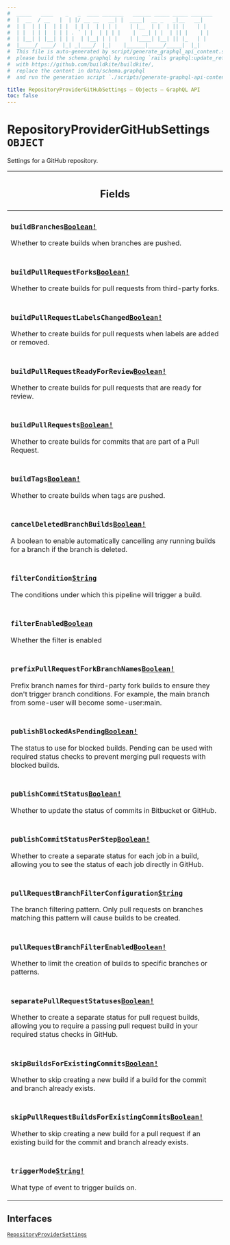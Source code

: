 ```yaml
---
#  _____   ____    _   _  ____ _______   ______ _____ _____ _______
#  |  __  / __   |  | |/ __ __   __| |  ____|  __ _   _|__   __|
#  | |  | | |  | | |  | | |  | | | |    | |__  | |  | || |    | |
#  | |  | | |  | | | . ` | |  | | | |    |  __| | |  | || |    | |
#  | |__| | |__| | | |  | |__| | | |    | |____| |__| || |_   | |
#  |_____/ ____/  |_| _|____/  |_|    |______|_____/_____|  |_|
#  This file is auto-generated by script/generate_graphql_api_content.sh,
#  please build the schema.graphql by running `rails graphql:update_reference_schema`
#  with https://github.com/buildkite/buildkite/,
#  replace the content in data/schema.graphql
#  and run the generation script `./scripts/generate-graphql-api-content.sh`.

title: RepositoryProviderGitHubSettings – Objects – GraphQL API
toc: false
---
```

<!-- vale off -->
<h1 class="has-pills">
  RepositoryProviderGitHubSettings
  <span data-algolia-exclude><span class="pill pill--object pill--normal-case pill--large"><code>OBJECT</code></span></span>
</h1>
<!-- vale on -->


Settings for a GitHub repository.

<table class="responsive-table responsive-table--single-column-rows">
  <thead>
    <th>
      <h2 data-algolia-exclude>Fields</h2>
    </th>
  </thead>
  <tbody>
    <tr><td><h3 class="is-small has-pills"><code>buildBranches</code><a href="/docs/apis/graphql/schemas/scalar/boolean" class="pill pill--scalar pill--normal-case pill--medium" title="Go to SCALAR Boolean"><code>Boolean!</code></a></h3><p>Whether to create builds when branches are pushed.</p></td></tr><tr><td><h3 class="is-small has-pills"><code>buildPullRequestForks</code><a href="/docs/apis/graphql/schemas/scalar/boolean" class="pill pill--scalar pill--normal-case pill--medium" title="Go to SCALAR Boolean"><code>Boolean!</code></a></h3><p>Whether to create builds for pull requests from third-party forks.</p></td></tr><tr><td><h3 class="is-small has-pills"><code>buildPullRequestLabelsChanged</code><a href="/docs/apis/graphql/schemas/scalar/boolean" class="pill pill--scalar pill--normal-case pill--medium" title="Go to SCALAR Boolean"><code>Boolean!</code></a></h3><p>Whether to create builds for pull requests when labels are added or removed.</p></td></tr><tr><td><h3 class="is-small has-pills"><code>buildPullRequestReadyForReview</code><a href="/docs/apis/graphql/schemas/scalar/boolean" class="pill pill--scalar pill--normal-case pill--medium" title="Go to SCALAR Boolean"><code>Boolean!</code></a></h3><p>Whether to create builds for pull requests that are ready for review.</p></td></tr><tr><td><h3 class="is-small has-pills"><code>buildPullRequests</code><a href="/docs/apis/graphql/schemas/scalar/boolean" class="pill pill--scalar pill--normal-case pill--medium" title="Go to SCALAR Boolean"><code>Boolean!</code></a></h3><p>Whether to create builds for commits that are part of a Pull Request.</p></td></tr><tr><td><h3 class="is-small has-pills"><code>buildTags</code><a href="/docs/apis/graphql/schemas/scalar/boolean" class="pill pill--scalar pill--normal-case pill--medium" title="Go to SCALAR Boolean"><code>Boolean!</code></a></h3><p>Whether to create builds when tags are pushed.</p></td></tr><tr><td><h3 class="is-small has-pills"><code>cancelDeletedBranchBuilds</code><a href="/docs/apis/graphql/schemas/scalar/boolean" class="pill pill--scalar pill--normal-case pill--medium" title="Go to SCALAR Boolean"><code>Boolean!</code></a></h3><p>A boolean to enable automatically cancelling any running builds for a branch if the branch is deleted.</p></td></tr><tr><td><h3 class="is-small has-pills"><code>filterCondition</code><a href="/docs/apis/graphql/schemas/scalar/string" class="pill pill--scalar pill--normal-case pill--medium" title="Go to SCALAR String"><code>String</code></a></h3><p>The conditions under which this pipeline will trigger a build.</p></td></tr><tr><td><h3 class="is-small has-pills"><code>filterEnabled</code><a href="/docs/apis/graphql/schemas/scalar/boolean" class="pill pill--scalar pill--normal-case pill--medium" title="Go to SCALAR Boolean"><code>Boolean</code></a></h3><p>Whether the filter is enabled</p></td></tr><tr><td><h3 class="is-small has-pills"><code>prefixPullRequestForkBranchNames</code><a href="/docs/apis/graphql/schemas/scalar/boolean" class="pill pill--scalar pill--normal-case pill--medium" title="Go to SCALAR Boolean"><code>Boolean!</code></a></h3><p>Prefix branch names for third-party fork builds to ensure they don't trigger branch conditions. For example, the main branch from some-user will become some-user:main.</p></td></tr><tr><td><h3 class="is-small has-pills"><code>publishBlockedAsPending</code><a href="/docs/apis/graphql/schemas/scalar/boolean" class="pill pill--scalar pill--normal-case pill--medium" title="Go to SCALAR Boolean"><code>Boolean!</code></a></h3><p>The status to use for blocked builds. Pending can be used with required status checks to prevent merging pull requests with blocked builds.</p></td></tr><tr><td><h3 class="is-small has-pills"><code>publishCommitStatus</code><a href="/docs/apis/graphql/schemas/scalar/boolean" class="pill pill--scalar pill--normal-case pill--medium" title="Go to SCALAR Boolean"><code>Boolean!</code></a></h3><p>Whether to update the status of commits in Bitbucket or GitHub.</p></td></tr><tr><td><h3 class="is-small has-pills"><code>publishCommitStatusPerStep</code><a href="/docs/apis/graphql/schemas/scalar/boolean" class="pill pill--scalar pill--normal-case pill--medium" title="Go to SCALAR Boolean"><code>Boolean!</code></a></h3><p>Whether to create a separate status for each job in a build, allowing you to see the status of each job directly in GitHub.</p></td></tr><tr><td><h3 class="is-small has-pills"><code>pullRequestBranchFilterConfiguration</code><a href="/docs/apis/graphql/schemas/scalar/string" class="pill pill--scalar pill--normal-case pill--medium" title="Go to SCALAR String"><code>String</code></a></h3><p>The branch filtering pattern. Only pull requests on branches matching this pattern will cause builds to be created.</p></td></tr><tr><td><h3 class="is-small has-pills"><code>pullRequestBranchFilterEnabled</code><a href="/docs/apis/graphql/schemas/scalar/boolean" class="pill pill--scalar pill--normal-case pill--medium" title="Go to SCALAR Boolean"><code>Boolean!</code></a></h3><p>Whether to limit the creation of builds to specific branches or patterns.</p></td></tr><tr><td><h3 class="is-small has-pills"><code>separatePullRequestStatuses</code><a href="/docs/apis/graphql/schemas/scalar/boolean" class="pill pill--scalar pill--normal-case pill--medium" title="Go to SCALAR Boolean"><code>Boolean!</code></a></h3><p>Whether to create a separate status for pull request builds, allowing you to require a passing pull request build in your required status checks in GitHub.</p></td></tr><tr><td><h3 class="is-small has-pills"><code>skipBuildsForExistingCommits</code><a href="/docs/apis/graphql/schemas/scalar/boolean" class="pill pill--scalar pill--normal-case pill--medium" title="Go to SCALAR Boolean"><code>Boolean!</code></a></h3><p>Whether to skip creating a new build if a build for the commit and branch already exists.</p></td></tr><tr><td><h3 class="is-small has-pills"><code>skipPullRequestBuildsForExistingCommits</code><a href="/docs/apis/graphql/schemas/scalar/boolean" class="pill pill--scalar pill--normal-case pill--medium" title="Go to SCALAR Boolean"><code>Boolean!</code></a></h3><p>Whether to skip creating a new build for a pull request if an existing build for the commit and branch already exists.</p></td></tr><tr><td><h3 class="is-small has-pills"><code>triggerMode</code><a href="/docs/apis/graphql/schemas/scalar/string" class="pill pill--scalar pill--normal-case pill--medium" title="Go to SCALAR String"><code>String!</code></a></h3><p>What type of event to trigger builds on.</p></td></tr>
  </tbody>
</table>




<h2 data-algolia-exclude>Interfaces</h2>
<div>
  <a href="/docs/apis/graphql/schemas/interface/repositoryprovidersettings" class="pill pill--interface pill--normal-case pill--large" title="Go to INTERFACE RepositoryProviderSettings">
  <code>RepositoryProviderSettings</code>
</a>

</div>
